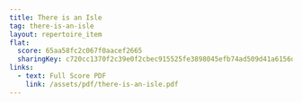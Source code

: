 ```yaml
---
title: There is an Isle
tag: there-is-an-isle
layout: repertoire_item
flat:
  score: 65aa58fc2c067f0aacef2665
  sharingKey: c720cc1370f2c39e0f2cbec915525fe3898045efb74ad509d41a6156d87ad9d6add9ae6b3d5718b5ffaf9bbafb363a08be8e0106b0c5bac8e3b27c6459b78b78
links:
  - text: Full Score PDF
    link: /assets/pdf/there-is-an-isle.pdf
---
```

